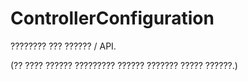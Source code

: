 # ControllerConfiguration
???????? ??? ?????? / API.

(?? ???? ?????? ????????? ?????? ??????? ????? ??????.)
